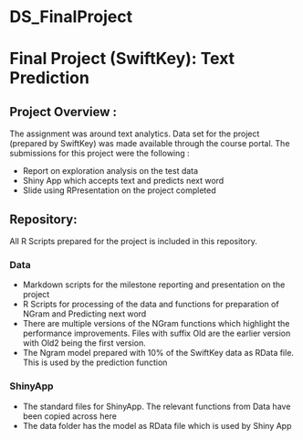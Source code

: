 # DS_FinalProject
# Final Project (SwiftKey): Text Prediction

## Project Overview :
The assignment was around text analytics. Data set for the project (prepared by SwiftKey) was made available through the course portal. The submissions for this project were the following :    
- Report on exploration analysis on the test data    
- Shiny App which accepts text and predicts next word    
- Slide using RPresentation on the project completed

## Repository:    
All R Scripts prepared for the project is included in this repository.    

### Data     
- Markdown scripts for the milestone reporting and presentation on the project
- R Scripts for processing of the data and functions for preparation of NGram and Predicting next word
- There are multiple versions of the NGram functions which highlight the performance improvements. Files with suffix Old are the earlier version with Old2 being the first version.    
- The Ngram model prepared with 10% of the SwiftKey data as RData file. This is used by the prediction function
### ShinyApp    
- The standard files for ShinyApp. The relevant functions from Data have been copied across here    
- The data folder has the model as RData file which is used by Shiny App    


